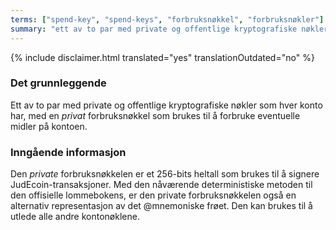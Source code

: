 ```yaml
---
terms: ["spend-key", "spend-keys", "forbruksnøkkel", "forbruksnøkler"]
summary: "ett av to par med private og offentlige kryptografiske nøkler som hver konto har, med en *privat* forbruksnøkkel som brukes til å forbruke eventuelle midler på kontoen"
---
```


{% include disclaimer.html translated="yes" translationOutdated="no" %}
### Det grunnleggende

Ett av to par med private og offentlige kryptografiske nøkler som hver konto har, med en *privat* forbruksnøkkel som brukes til å forbruke eventuelle midler på kontoen.

### Inngående informasjon

Den *private* forbruksnøkkelen er et 256-bits heltall som brukes til å signere JudEcoin-transaksjoner. Med den nåværende deterministiske metoden til den offisielle lommebokens, er den private forbruksnøkkelen også en alternativ representasjon av det @mnemoniske frøet. Den kan brukes til å utlede alle andre kontonøklene.
